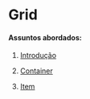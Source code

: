 # Grid

#### Assuntos abordados: 

1. [Introdução](aulas/27.1-introducao)

2. [Container](aulas/27.2-container)

3. [Item](aulas/27.3-item)

   

